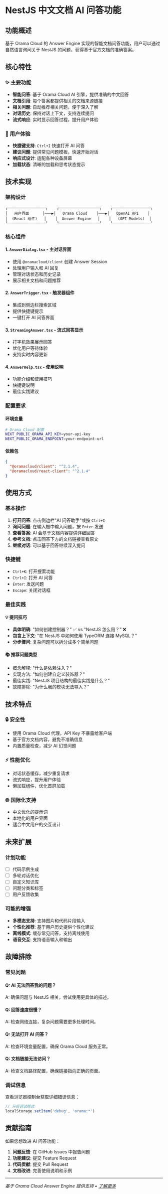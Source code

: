 # NestJS 中文文档 AI 问答功能

## 功能概述

基于 Orama Cloud 的 Answer Engine 实现的智能文档问答功能，用户可以通过自然语言询问关于 NestJS 的问题，获得基于官方文档的准确答案。

## 核心特性

### ✨ 主要功能

- **智能问答**: 基于 Orama Cloud AI 引擎，提供准确的中文回答
- **文档引用**: 每个答案都提供相关的文档来源链接
- **相关问题**: 自动推荐相关问题，便于深入了解
- **对话历史**: 保持对话上下文，支持连续提问
- **流式响应**: 实时显示回答过程，提升用户体验

### 🎯 用户体验

- **快捷键支持**: `Ctrl+I` 快速打开 AI 问答
- **建议问题**: 提供常见问题模板，快速开始对话
- **响应式设计**: 适配各种设备屏幕
- **加载状态**: 清晰的加载和思考状态提示

## 技术实现

### 架构设计

```
┌─────────────────┐    ┌──────────────────┐    ┌─────────────────┐
│   用户界面      │───▶│   Orama Cloud    │───▶│   OpenAI API    │
│  (React 组件)   │    │  Answer Engine   │    │   (GPT Models)  │
└─────────────────┘    └──────────────────┘    └─────────────────┘
```

### 核心组件

#### 1. `AnswerDialog.tsx` - 主对话界面

- 使用 `@oramacloud/client` 创建 Answer Session
- 处理用户输入和 AI 回复
- 管理对话状态和历史记录
- 展示相关文档和问题推荐

#### 2. `AnswerTrigger.tsx` - 触发器组件

- 集成到侧边栏搜索区域
- 提供快捷键提示
- 一键打开 AI 问答界面

#### 3. `StreamingAnswer.tsx` - 流式回答显示

- 打字机效果展示回答
- 优化用户等待体验
- 支持实时内容更新

#### 4. `AnswerHelp.tsx` - 使用说明

- 功能介绍和使用技巧
- 快捷键说明
- 最佳实践建议

### 配置要求

#### 环境变量

```bash
# Orama Cloud 配置
NEXT_PUBLIC_ORAMA_API_KEY=your-api-key
NEXT_PUBLIC_ORAMA_ENDPOINT=your-endpoint-url
```

#### 依赖包

```json
{
  "@oramacloud/client": "^2.1.4",
  "@oramacloud/react-client": "^2.1.4"
}
```

## 使用方式

### 基本操作

1. **打开问答**: 点击侧边栏"AI 问答助手"或按 `Ctrl+I`
2. **询问问题**: 在输入框中输入问题，按 `Enter` 发送
3. **查看答案**: AI 会基于文档内容提供详细回答
4. **参考文档**: 点击回答下方的文档链接查看原文
5. **继续对话**: 可以基于回答继续深入提问

### 快捷键

- `Ctrl+K`: 打开搜索功能
- `Ctrl+I`: 打开 AI 问答
- `Enter`: 发送问题
- `Escape`: 关闭对话框

### 最佳实践

#### 💡 提问技巧

- **具体明确**: "如何创建控制器？" ✅ vs "NestJS 怎么用？" ❌
- **包含上下文**: "在 NestJS 中如何使用 TypeORM 连接 MySQL？"
- **分步骤问**: 复杂问题可以拆分成多个简单问题

#### 📚 推荐问题类型

- 概念解释: "什么是依赖注入？"
- 实现方法: "如何创建自定义装饰器？"
- 最佳实践: "NestJS 项目结构的最佳实践是什么？"
- 故障排除: "为什么我的模块无法导入？"

## 技术特点

### 🔒 安全性

- 使用 Orama Cloud 代理，API Key 不暴露给客户端
- 基于官方文档内容，避免不准确信息
- 内置质量检查，减少 AI 幻觉问题

### ⚡ 性能优化

- 对话状态缓存，减少重复请求
- 流式响应，提升用户体验
- 懒加载组件，优化首屏加载

### 🌐 国际化支持

- 中文优化的提示词
- 本地化的用户界面
- 适合中文用户的交互设计

## 未来扩展

### 计划功能

- [ ] 代码示例生成
- [ ] 多轮对话优化
- [ ] 自定义知识库
- [ ] 问题分类和标签
- [ ] 用户反馈收集

### 可能的增强

- **多模态支持**: 支持图片和代码片段输入
- **个性化推荐**: 基于用户历史提供个性化建议
- **离线模式**: 缓存常见问答，支持离线使用
- **语音交互**: 支持语音输入和输出

## 故障排除

### 常见问题

#### Q: AI 无法回答我的问题？

A: 确保问题与 NestJS 相关，尝试使用更具体的描述。

#### Q: 回答速度很慢？

A: 检查网络连接，复杂问题需要更多处理时间。

#### Q: 无法打开 AI 问答？

A: 检查环境变量配置，确保 Orama Cloud 服务正常。

#### Q: 文档链接无法访问？

A: 检查文档路径配置，确保链接指向正确的页面。

### 调试信息

查看浏览器控制台获取详细错误信息：

```javascript
// 开启调试模式
localStorage.setItem('debug', 'orama:*')
```

## 贡献指南

如果您想改进 AI 问答功能：

1. **问题反馈**: 在 GitHub Issues 中报告问题
2. **功能建议**: 提交 Feature Request
3. **代码贡献**: 提交 Pull Request
4. **文档改进**: 完善使用说明和示例

---

_基于 Orama Cloud Answer Engine 提供支持 • [了解更多](https://docs.orama.com/cloud/answer-engine/)_
